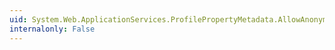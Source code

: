 ```yaml
---
uid: System.Web.ApplicationServices.ProfilePropertyMetadata.AllowAnonymousAccess
internalonly: False
---
```

